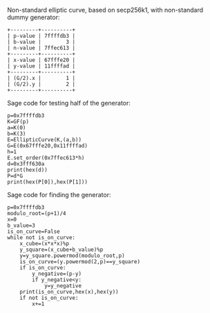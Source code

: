 Non-standard elliptic curve, based on secp256k1, with non-standard dummy generator:
```
+---------+----------+
| p-value | 7ffffdb3 |
| b-value |        3 |
| n-value | 7ffec613 |
+---------+----------+
| x-value | 67fffe20 |
| y-value | 11ffffad |
+---------+----------+
| (G/2).x |        1 |
| (G/2).y |        2 |
+---------+----------+
```
Sage code for testing half of the generator:
```
p=0x7ffffdb3
K=GF(p)
a=K(0)
b=K(3)
E=EllipticCurve(K,(a,b))
G=E(0x67fffe20,0x11ffffad)
h=1
E.set_order(0x7ffec613*h)
d=0x3fff630a
print(hex(d))
P=d*G
print(hex(P[0]),hex(P[1]))
```
Sage code for finding the generator:
```
p=0x7ffffdb3
modulo_root=(p+1)/4
x=0
b_value=3
is_on_curve=False
while not is_on_curve:
    x_cube=(x*x*x)%p
    y_square=(x_cube+b_value)%p
    y=y_square.powermod(modulo_root,p)
    is_on_curve=(y.powermod(2,p)==y_square)
    if is_on_curve:
        y_negative=(p-y)
        if y_negative<y:
            y=y_negative
    print(is_on_curve,hex(x),hex(y))
    if not is_on_curve:
        x+=1
```
